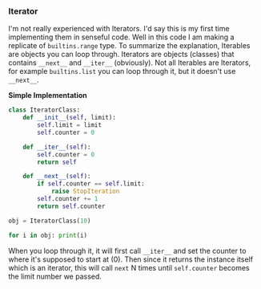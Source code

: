 ### Iterator
I'm not really experienced with Iterators. I'd say this is my first time implementing them in senseful code. Well in this code I am making a replicate of `builtins.range` type. To summarize the explanation, Iterables are objects you can loop through. Iterators are objects (classes) that contains `__next__` and `__iter__` (obviously). Not all Iterables are Iterators, for example `builtins.list` you can loop through it, but it doesn't use `__next__`.

**Simple Implementation**

```py
class IteratorClass:
    def __init__(self, limit):
        self.limit = limit 
        self.counter = 0

    def __iter__(self):
        self.counter = 0
        return self

    def __next__(self):
        if self.counter == self.limit:
            raise StopIteration
        self.counter += 1
        return self.counter

obj = IteratorClass(10)

for i in obj: print(i)
```
When you loop through it, it will first call `__iter__` and set the counter to where it's supposed to start at (0). Then since it returns the instance itself which is an iterator, this will call `next` N times until `self.counter` becomes the limit number we passed. 




